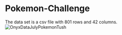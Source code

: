 # Pokemon-Challenge
The data set is a csv file with 801 rows and 42 columns.
![OnyxDataJulyPokemonTush](https://user-images.githubusercontent.com/106774295/190921649-7010fb09-53f6-48b1-8a20-000fd78232b9.PNG)
